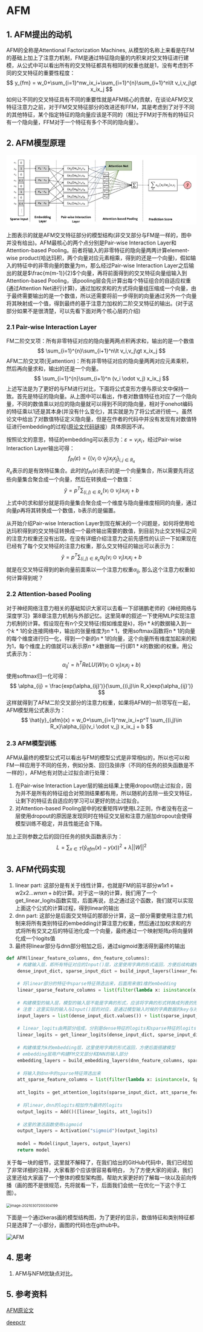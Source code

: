 # AFM

## 1. AFM提出的动机

AFM的全称是Attentional Factorization Machines, 从模型的名称上来看是在FM的基础上加上了注意力机制，FM是通过特征隐向量的内积来对交叉特征进行建模，从公式中可以看出所有的交叉特征都具有相同的权重也就是1，没有考虑到不同的交叉特征的重要性程度：
$$
y_{fm} = w_0+\sum_{i=1}^nw_ix_i+\sum_{i=1}^{n}\sum_{i+1}^n\lt v_i,v_j\gt x_ix_j
$$
如何让不同的交叉特征具有不同的重要性就是AFM核心的贡献，在谈论AFM交叉特征注意力之前，对于FM交叉特征部分的改进还有FFM，其是考虑到了对于不同的其他特征，某个指定特征的隐向量应该是不同的（相比于FM对于所有的特征只有一个隐向量，FFM对于一个特征有多个不同的隐向量）。

## 2. AFM模型原理

<img src="../../../assest/AFM1.png" alt="image-20210131092744905" style="zoom: 70%;" />

上图表示的就是AFM交叉特征部分的模型结构(非交叉部分与FM是一样的，图中并没有给出)。AFM最核心的两个点分别是Pair-wise Interaction Layer和Attention-based Pooling。前者将输入的非零特征的隐向量两两计算element-wise product(哈达玛积，两个向量对应元素相乘，得到的还是一个向量)，假如输入的特征中的非零向量的数量为m，那么经过Pair-wise Interaction Layer之后输出的就是$\frac{m(m-1)}{2}$个向量，再将前面得到的交叉特征向量组输入到Attention-based Pooling，该pooling层会先计算出每个特征组合的自适应权重(通过Attention Net进行计算)，通过加权求和的方式将向量组压缩成一个向量，由于最终需要输出的是一个数值，所以还需要将前一步得到的向量通过另外一个向量将其映射成一个值，得到最终的基于注意力加权的二阶交叉特征的输出。(对于这部分如果不是很清楚，可以先看下面对两个核心层的介绍)

### 2.1 Pair-wise Interaction Layer

FM二阶交叉项：所有非零特征对应的隐向量两两点积再求和，输出的是一个数值
$$
\sum_{i=1}^{n}\sum_{i+1}^n\lt v_i,v_j\gt x_ix_j
$$
AFM二阶交叉项(无attention)：所有非零特征对应的隐向量两两对应元素乘积，然后再向量求和，输出的还是一个向量。
$$
\sum_{i=1}^{n}\sum_{i+1}^n (v_i \odot v_j) x_ix_j
$$
上述写法是为了更好的与FM进行对比，下面将公式变形方便与原论文中保持一致。首先是特征的隐向量。从上图中可以看出，作者对数值特征也对应了一个隐向量，不同的数值乘以对应的隐向量就可以得到不同的隐向量，相对于onehot编码的特征乘以1还是其本身(并没有什么变化)，其实就是为了将公式进行统一。虽然论文中给出了对数值特征定义隐向量，但是在作者的代码中并没有发现有对数值特征进行embedding的过程([原论文代码链接](https://github.com/hexiangnan/attentional_factorization_machine/blob/master/code/AFM.py)）具体原因不详。

按照论文的意思，特征的embedding可以表示为：$\varepsilon = {v_ix_i}$，经过Pair-wise Interaction Layer输出可得：
$$
f_{PI}(\varepsilon)=\{(v_i \odot v_j) x_ix_j\}_{i,j \in R_x}
$$
$R_x$表示的是有效特征集合。此时的$f_{PI}(\varepsilon)$表示的是一个向量集合，所以需要先将这些向量集合聚合成一个向量，然后在转换成一个数值：
$$
\hat{y} = p^T \sum_{(i,j)\in R_x}(v_i \odot v_j) x_ix_j + b
$$
上式中的求和部分就是将向量集合聚合成一个维度与隐向量维度相同的向量，通过向量$p$再将其转换成一个数值，b表示的是偏置。

从开始介绍Pair-wise Interaction Layer到现在解决的一个问题是，如何将使用哈达玛积得到的交叉特征转换成一个最终输出需要的数值，到目前为止交叉特征之间的注意力权重还没有出现。在没有详细介绍注意力之前先感性的认识一下如果现在已经有了每个交叉特征的注意力权重，那么交叉特征的输出可以表示为：
$$
\hat{y} = p^T \sum_{(i,j)\in R_x}\alpha_{ij}(v_i \odot v_j) x_ix_j + b
$$
就是在交叉特征得到的新向量前面乘以一个注意力权重$\alpha_{ij}$, 那么这个注意力权重如何计算得到呢？

### 2.2 Attention-based Pooling

对于神经网络注意力相关的基础知识大家可以去看一下邱锡鹏老师的《神经网络与深度学习》第8章注意力机制与外部记忆。这里简单的叙述一下使用MLP实现注意力机制的计算。假设现在有n个交叉特征(假如维度是k)，将$n*k$的数据输入到一个$k*1$的全连接网络中，输出的张量维度为$n*1$，使用softmax函数将$n*1$的向量的每个维度进行归一化，得到一个新的$n*1$的向量，这个向量所有维度加起来的和为1，每个维度上的值就可以表示原$n*k$数据每一行(即$1*k$的数据)的权重。用公式表示为：
$$
\alpha_{ij}' = h^T ReLU(W(v_i \odot v_j)x_ix_j + b)
$$
使用softmax归一化可得：
$$
\alpha_{ij} = \frac{exp(\alpha_{ij}')}{\sum_{(i,j)\in R_x}exp(\alpha_{ij}')}
$$
这样就得到了AFM二阶交叉部分的注意力权重，如果将AFM的一阶项写在一起，AFM模型用公式表示为：
$$
\hat{y}_{afm}(x) = w_0+\sum_{i=1}^nw_ix_i+p^T \sum_{(i,j)\in R_x}\alpha_{ij}(v_i \odot v_j) x_ix_j + b
$$
### 2.3 AFM模型训练

AFM从最终的模型公式可以看出与FM的模型公式是非常相似的，所以也可以和FM一样应用于不同的任务，例如分类、回归及排序（不同的任务的损失函数是不一样的），AFM也有对防止过拟合进行处理：

1. 在Pair-wise Interaction Layer层的输出结果上使用dropout防止过拟合，因为并不是所有的特征组合对预测结果都有用，所以随机的去除一些交叉特征，让剩下的特征去自适应的学习可以更好的防止过拟合。
2. 对Attention-based Pooling层中的权重矩阵$W$使用L2正则，作者没有在这一层使用dropout的原因是发现同时在特征交叉层和注意力层加dropout会使得模型训练不稳定，并且性能还会下降。

加上正则参数之后的回归任务的损失函数表示为：
$$
L = \sum_{x\in T} (\hat{y}_{afm}(x) - y(x))^2 + \lambda ||W||^2
$$
## 3. AFM代码实现

1. linear part: 这部分是有关于线性计算，也就是FM的前半部分$w1x1+w2x2...wnxn+b$的计算。对于这一块的计算，我们用了一个get_linear_logits函数实现，后面再说，总之通过这个函数，我们就可以实现上面这个公式的计算过程，得到linear的输出
2. dnn part: 这部分是后面交叉特征的那部分计算，这一部分需要使用注意力机制来将所有类别特征的embedding计算注意力权重，然后通过加权求和的方式将所有交叉之后的特征池化成一个向量，最终通过一个映射矩阵$p$将向量转化成一个logits值
3. 最终将linear部分与dnn部分相加之后，通过sigmoid激活得到最终的输出

```python
def AFM(linear_feature_columns, dnn_feature_columns):
    # 构建输入层，即所有特征对应的Input()层，这里使用字典的形式返回，方便后续构建模型
    dense_input_dict, sparse_input_dict = build_input_layers(linear_feature_columns + dnn_feature_columns)

    # 将linear部分的特征中sparse特征筛选出来，后面用来做1维的embedding
    linear_sparse_feature_columns = list(filter(lambda x: isinstance(x, SparseFeat), linear_feature_columns))

    # 构建模型的输入层，模型的输入层不能是字典的形式，应该将字典的形式转换成列表的形式
    # 注意：这里实际的输入与Input()层的对应，是通过模型输入时候的字典数据的key与对应name的Input层
    input_layers = list(dense_input_dict.values()) + list(sparse_input_dict.values())

    # linear_logits由两部分组成，分别是dense特征的logits和sparse特征的logits
    linear_logits = get_linear_logits(dense_input_dict, sparse_input_dict, linear_sparse_feature_columns)

    # 构建维度为k的embedding层，这里使用字典的形式返回，方便后面搭建模型
    # embedding层用户构建FM交叉部分和DNN的输入部分
    embedding_layers = build_embedding_layers(dnn_feature_columns, sparse_input_dict, is_linear=False)

    # 将输入到dnn中的sparse特征筛选出来
    att_sparse_feature_columns = list(filter(lambda x: isinstance(x, SparseFeat), dnn_feature_columns))

    att_logits = get_attention_logits(sparse_input_dict, att_sparse_feature_columns, embedding_layers) # B x (n(n-1)/2)
    
    # 将linear,dnn的logits相加作为最终的logits
    output_logits = Add()([linear_logits, att_logits])

    # 这里的激活函数使用sigmoid
    output_layers = Activation("sigmoid")(output_logits)

    model = Model(input_layers, output_layers)
    return model
```

关于每一块的细节，这里就不解释了，在我们给出的GitHub代码中，我们已经加了非常详细的注释，大家看那个应该很容易看明白， 为了方便大家的阅读，我们这里还给大家画了一个整体的模型架构图，帮助大家更好的了解每一块以及前向传播（画的图不是很规范，先将就看一下，后面我们会统一在优化一下这个手工图）。

<img src="http://ryluo.oss-cn-chengdu.aliyuncs.com/图片image-20210307200304199.png" alt="image-20210307200304199" style="zoom:67%;" />

下面是一个通过keras画的模型结构图，为了更好的显示，数值特征和类别特征都只是选择了一小部分，画图的代码也在github中。

![AFM](http://ryluo.oss-cn-chengdu.aliyuncs.com/图片AFM.png)

## 4. 思考

1. AFM与NFM优缺点对比。



## 5. 参考资料

[AFM原论文](https://www.ijcai.org/Proceedings/2017/0435.pdf)

[deepctr](https://github.com/shenweichen/DeepCTR)



